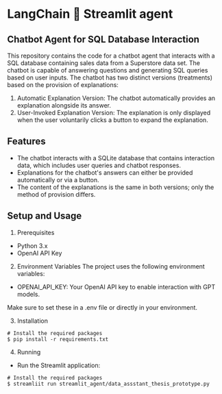 # LangChain 🤝 Streamlit agent

## Chatbot Agent for SQL Database Interaction

This repository contains the code for a chatbot agent that interacts with a SQL database containing sales data from a Superstore data set. The chatbot is capable of answering questions and generating SQL queries based on user inputs. The chatbot has two distinct versions (treatments) based on the provision of explanations:

1. Automatic Explanation Version: The chatbot automatically provides an explanation alongside its answer.
2. User-Invoked Explanation Version: The explanation is only displayed when the user voluntarily clicks a button to expand the explanation.


## Features

- The chatbot interacts with a SQLite database that contains interaction data, which includes user queries and chatbot responses.
- Explanations for the chatbot's answers can either be provided automatically or via a button.
- The content of the explanations is the same in both versions; only the method of provision differs.

## Setup and Usage

1. Prerequisites
- Python 3.x
- OpenAI API Key

2. Environment Variables
The project uses the following environment variables:

- OPENAI_API_KEY: Your OpenAI API key to enable interaction with GPT models.

Make sure to set these in a .env file or directly in your environment.


3. Installation

```shell
# Install the required packages
$ pip install -r requirements.txt
```

4. Running

- Run the Streamlit application:

```shell
# Install the required packages
$ streamliit run streamlit_agent/data_assstant_thesis_prototype.py
```
